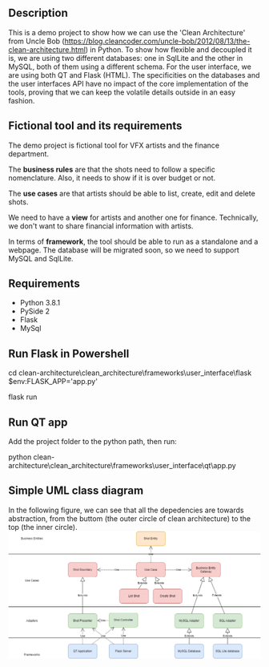 ## Description
This is a demo project to show how we can use the 'Clean Architecture'
from Uncle Bob (https://blog.cleancoder.com/uncle-bob/2012/08/13/the-clean-architecture.html) in Python. 
To show how flexible and decoupled it is, we are using
two different databases: one in SqlLite and the other in MySQL, both
of them using a different schema. For the user interface, we are using
both QT and Flask (HTML). The specificities on the databases and the user interfaces API have no
impact of the core implementation of the tools, proving that we can
keep the volatile details outside in an easy fashion.

## Fictional tool and its requirements
The demo project is fictional tool for VFX artists and the finance department.

The **business rules** are that the shots need to follow a specific nomenclature.
Also, it needs to show if it is over budget or not.

The **use cases** are that artists should be able to list, create, edit and delete shots.

We need to have a **view** for artists and another one for finance. 
Technically, we don't want to share financial information with artists.

In terms of **framework**, the tool should be able to run as a standalone and a webpage.
The database will be migrated soon, so we need to support MySQL and SqlLite.


## Requirements
- Python 3.8.1
- PySide 2
- Flask
- MySql

## Run Flask in Powershell
cd clean-architecture\clean_architecture\frameworks\user_interface\flask
$env:FLASK_APP='app.py'

flask run

## Run QT app
Add the project folder to the python path, then run:

python clean-architecture\clean_architecture\frameworks\user_interface\qt\app.py

## Simple UML class diagram
In the following figure, we can see that all the depedencies are towards abstraction,
from the buttom (the outer circle of clean architecture) to the top (the inner circle).
![uml.png](uml.png)
